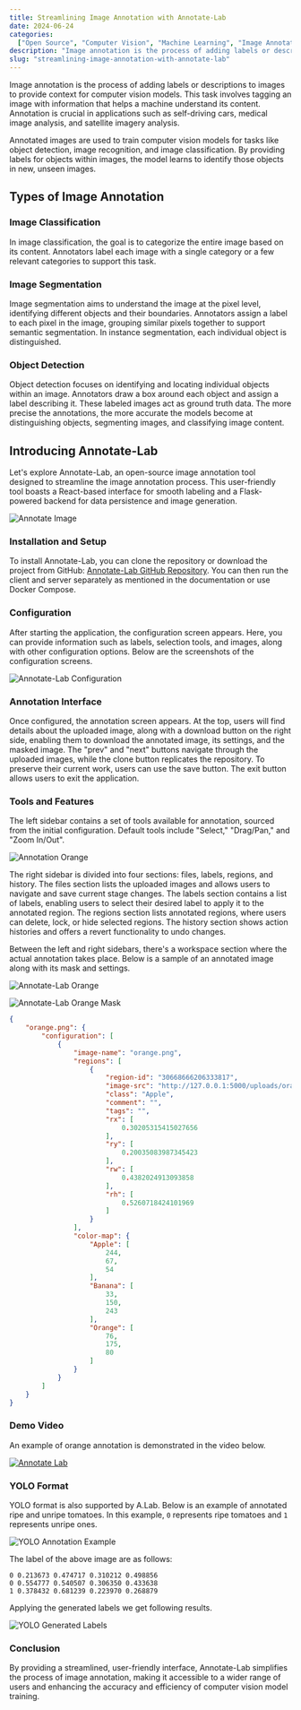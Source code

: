 ```yaml
---
title: Streamlining Image Annotation with Annotate-Lab
date: 2024-06-24
categories:
  ["Open Source", "Computer Vision", "Machine Learning", "Image Annotation"]
description: "Image annotation is the process of adding labels or descriptions to images to provide context for computer vision models. This task involves tagging an image with information that helps a machine understand its content. Annotation is crucial in applications such as self-driving cars, medical image analysis, and satellite imagery analysis."
slug: "streamlining-image-annotation-with-annotate-lab"
---
```



Image annotation is the process of adding labels or descriptions to images to provide context for computer vision models. This task involves tagging an image with information that helps a machine understand its content. Annotation is crucial in applications such as self-driving cars, medical image analysis, and satellite imagery analysis.

Annotated images are used to train computer vision models for tasks like object detection, image recognition, and image classification. By providing labels for objects within images, the model learns to identify those objects in new, unseen images.

## Types of Image Annotation

### Image Classification
In image classification, the goal is to categorize the entire image based on its content. Annotators label each image with a single category or a few relevant categories to support this task.

### Image Segmentation
Image segmentation aims to understand the image at the pixel level, identifying different objects and their boundaries. Annotators assign a label to each pixel in the image, grouping similar pixels together to support semantic segmentation. In instance segmentation, each individual object is distinguished.

### Object Detection
Object detection focuses on identifying and locating individual objects within an image. Annotators draw a box around each object and assign a label describing it. These labeled images act as ground truth data. The more precise the annotations, the more accurate the models become at distinguishing objects, segmenting images, and classifying image content.

## Introducing Annotate-Lab

Let's explore Annotate-Lab, an open-source image annotation tool designed to streamline the image annotation process. This user-friendly tool boasts a React-based interface for smooth labeling and a Flask-powered backend for data persistence and image generation.



![Annotate Image](https://dev-to-uploads.s3.amazonaws.com/uploads/articles/0ajpajq7d96ebjrijcqn.png)





### Installation and Setup
To install Annotate-Lab, you can clone the repository or download the project from GitHub: [Annotate-Lab GitHub Repository](https://github.com/sumn2u/annotate-lab). You can then run the client and server separately as mentioned in the documentation or use Docker Compose.

### Configuration
After starting the application, the configuration screen appears. Here, you can provide information such as labels, selection tools, and images, along with other configuration options. Below are the screenshots of the configuration screens.

![Annotate-Lab Configuration](https://dev-to-uploads.s3.amazonaws.com/uploads/articles/a63nzig8kqov9yema1hx.png)



### Annotation Interface
Once configured, the annotation screen appears. At the top, users will find details about the uploaded image, along with a download button on the right side, enabling them to download the annotated image, its settings, and the masked image. The "prev" and "next" buttons navigate through the uploaded images, while the clone button replicates the repository. To preserve their current work, users can use the save button. The exit button allows users to exit the application.

### Tools and Features
The left sidebar contains a set of tools available for annotation, sourced from the initial configuration. Default tools include "Select," "Drag/Pan," and  "Zoom In/Out".

![Annotation Orange](https://dev-to-uploads.s3.amazonaws.com/uploads/articles/lb6ql3vb5ii0nowizn25.png)

The right sidebar is divided into four sections: files, labels, regions, and history. The files section lists the uploaded images and allows users to navigate and save current stage changes. The labels section contains a list of labels, enabling users to select their desired label to apply it to the annotated region. The regions section lists annotated regions, where users can delete, lock, or hide selected regions. The history section shows action histories and offers a revert functionality to undo changes.

Between the left and right sidebars, there's a workspace section where the actual annotation takes place. Below is a sample of an annotated image along with its mask and settings.

![Annotate-Lab Orange](https://dev-to-uploads.s3.amazonaws.com/uploads/articles/qn928jwznzl5o2p9hyd3.png)

![Annotate-Lab Orange Mask](https://dev-to-uploads.s3.amazonaws.com/uploads/articles/9t1w2sgye39avznzgfbb.png)

```json
{
    "orange.png": {
        "configuration": [
            {
                "image-name": "orange.png",
                "regions": [
                    {
                        "region-id": "30668666206333817",
                        "image-src": "http://127.0.0.1:5000/uploads/orange.png",
                        "class": "Apple",
                        "comment": "",
                        "tags": "",
                        "rx": [
                            0.30205315415027656
                        ],
                        "ry": [
                            0.20035083987345423
                        ],
                        "rw": [
                            0.4382024913093858
                        ],
                        "rh": [
                            0.5260718424101969
                        ]
                    }
                ],
                "color-map": {
                    "Apple": [
                        244,
                        67,
                        54
                    ],
                    "Banana": [
                        33,
                        150,
                        243
                    ],
                    "Orange": [
                        76,
                        175,
                        80
                    ]
                }
            }
        ]
    }
}
```
### Demo Video
An example of orange annotation is demonstrated in the video below.
 
[![Annotate Lab](https://img.youtube.com/vi/gR17uHbfoU4/0.jpg)](https://www.youtube.com/watch?v=gR17uHbfoU4)

### YOLO Format 

YOLO format is also supported by A.Lab. Below is an example of annotated ripe and unripe tomatoes. In this example, `0` represents ripe tomatoes and `1` represents unripe ones.

![YOLO Annotation Example](https://dev-to-uploads.s3.amazonaws.com/uploads/articles/2i599z2tjxwsgs3mqbdc.png)

The label of the above image are as follows:
```
0 0.213673 0.474717 0.310212 0.498856
0 0.554777 0.540507 0.306350 0.433638
1 0.378432 0.681239 0.223970 0.268879
```

Applying the generated labels we get following results.

![YOLO Generated Labels](https://dev-to-uploads.s3.amazonaws.com/uploads/articles/gmel5fe08ad35rvmqlht.jpg)


### Conclusion
By providing a streamlined, user-friendly interface, Annotate-Lab simplifies the process of image annotation, making it accessible to a wider range of users and enhancing the accuracy and efficiency of computer vision model training.
